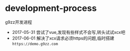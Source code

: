 # development-process

g9zz开发进程

- 2017-05-31 尝试了vue,发现有些样式不会写,转头试试xcx吧
- 2017-06-01 解决了xcx请求必须https的问题,临时搭建`https://demo.g9zz.com`
